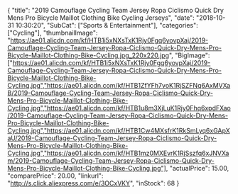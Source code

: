 {
	"title": "2019 Camouflage Cycling Team Jersey Ropa Ciclismo Quick Dry Mens Pro Bicycle Maillot Clothing Bike Cycling Jerseys",
	"date": "2018-10-31 10:30:20",
	"SubCat": ["Sports & Entertainment"],
	"categories": ["Cycling"],
	"thumbnailImage": "https://ae01.alicdn.com/kf/HTB1i5xNXsTxK1Rjy0Fgq6yovpXaj/2019-Camouflage-Cycling-Team-Jersey-Ropa-Ciclismo-Quick-Dry-Mens-Pro-Bicycle-Maillot-Clothing-Bike-Cycling.jpg_220x220.jpg",
	"BigImage": ["https://ae01.alicdn.com/kf/HTB1i5xNXsTxK1Rjy0Fgq6yovpXaj/2019-Camouflage-Cycling-Team-Jersey-Ropa-Ciclismo-Quick-Dry-Mens-Pro-Bicycle-Maillot-Clothing-Bike-Cycling.jpg","https://ae01.alicdn.com/kf/HTB1ZfYFh7voK1RjSZFNq6AxMVXaB/2019-Camouflage-Cycling-Team-Jersey-Ropa-Ciclismo-Quick-Dry-Mens-Pro-Bicycle-Maillot-Clothing-Bike-Cycling.jpg","https://ae01.alicdn.com/kf/HTB1u8m3XjLuK1Rjy0Fhq6xpdFXao/2019-Camouflage-Cycling-Team-Jersey-Ropa-Ciclismo-Quick-Dry-Mens-Pro-Bicycle-Maillot-Clothing-Bike-Cycling.jpg","https://ae01.alicdn.com/kf/HTB1Cw4MXsfrK1RkSmLyq6xGApXaU/2019-Camouflage-Cycling-Team-Jersey-Ropa-Ciclismo-Quick-Dry-Mens-Pro-Bicycle-Maillot-Clothing-Bike-Cycling.jpg","https://ae01.alicdn.com/kf/HTB1mz0MXEvrK1RjSszfq6xJNVXam/2019-Camouflage-Cycling-Team-Jersey-Ropa-Ciclismo-Quick-Dry-Mens-Pro-Bicycle-Maillot-Clothing-Bike-Cycling.jpg"],
	"actualPrice": 15.00,
	"comparePrice": 20.00,
	"linkurl": "http://s.click.aliexpress.com/e/3OCxVKY",
	"inStock": 68
}
